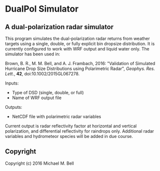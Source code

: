 # DualPol Simulator

## A dual-polarization radar simulator

This program simulates the dual-polarization radar returns from weather targets using a single, double, or fully explicit bin dropsize distribution. It is currently configured to work with WRF output and liquid water only. The simulator has been used in:

Brown, B. R., M. M. Bell, and A. J. Frambach, 2016: "Validation of Simulated Hurricane Drop Size Distributions using Polarimetric Radar", *Geophys. Res. Lett.*, **42**, doi:10.1002/2015GL067278.

Inputs:
 + Type of DSD (single, double, or full)
 + Name of WRF output file

Outputs:
 + NetCDF file with polarimetric radar variables

Current output is radar reflectivity factor at horizontal and vertical polarization, and differential reflectivity for raindrops only. Additional radar variables and hydrometeor species will be added in due course.

## Copyright

Copyright (c) 2016 Michael M. Bell

